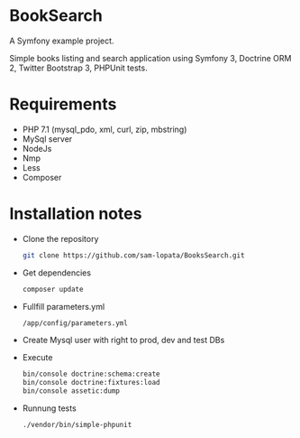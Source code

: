 # BookSearch

A Symfony example project.

Simple books listing and search application using Symfony 3, Doctrine ORM 2,  Twitter Bootstrap 3, PHPUnit tests.


# Requirements 

- PHP 7.1 (mysql_pdo, xml, curl, zip, mbstring)
- MySql server
- NodeJs
- Nmp
- Less
- Composer


# Installation notes

- Clone the repository
	```sh
	git clone https://github.com/sam-lopata/BooksSearch.git
	```

- Get dependencies
	```sh
	composer update
	```

- Fullfill parameters.yml
	```sh
	/app/config/parameters.yml
	```

- Create Mysql user with right to prod, dev and test DBs
- Execute 
	```sh
	bin/console doctrine:schema:create
	bin/console doctrine:fixtures:load
	bin/console assetic:dump
	```

- Runnung tests
	```sh
	./vendor/bin/simple-phpunit
	```
